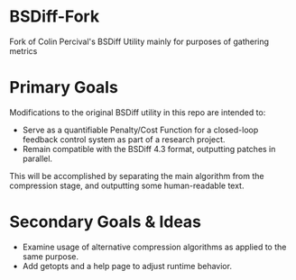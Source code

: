 # BSDiff-Fork
Fork of Colin Percival's BSDiff Utility mainly for purposes of gathering metrics

# Primary Goals
Modifications to the original BSDiff utility in this repo are intended to:
* Serve as a quantifiable Penalty/Cost Function for a closed-loop feedback control system as part of a research project.
* Remain compatible with the BSDiff 4.3 format, outputting patches in parallel.

This will be accomplished by separating the main algorithm from the compression stage, and outputting some human-readable text.

# Secondary Goals & Ideas
* Examine usage of alternative compression algorithms as applied to the same purpose.
* Add getopts and a help page to adjust runtime behavior.
